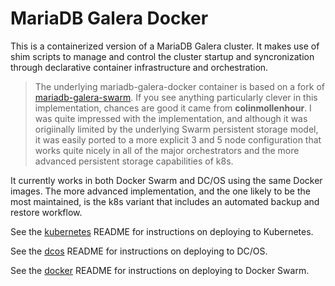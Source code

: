 MariaDB Galera Docker
=====================

This is a containerized version of a MariaDB Galera cluster.  It makes use of shim scripts to manage and control the cluster startup and syncronization through declarative container infrastructure and orchestration.

> The underlying mariadb-galera-docker container is based on a fork of [mariadb-galera-swarm](https://github.com/colinmollenhour/mariadb-galera-swarm).  If you see anything particularly clever in this implementation, chances are good it came from __colinmollenhour__.  I was quite impressed with the implementation, and although it was origiinally limited by the underlying Swarm persistent storage model, it was easily ported to a more explicit 3 and 5 node configuration that works quite nicely in all of the major orchestrators and the more advanced persistent storage capabilities of k8s.

It currently works in both Docker Swarm and DC/OS using the same Docker images.  The more advanced implementation, and the one likely to be the most maintained, is the k8s variant that includes an automated backup and restore workflow.

See the [kubernetes](./k8s) README for instructions on deploying to Kubernetes.

See the [dcos](./dcos) README for instructions on deploying to DC/OS.

See the [docker](./swarm) README for instructions on deploying to Docker Swarm.

